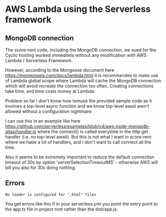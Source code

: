 # AWS Lambda using the Serverless framework

## MongoDB connection

The score-rent code, including the MongoDB connection, we sued for the Cyclic hosting worked immeditela without any modification with AWS Lambda / Serverless Framework.

However, according to the Mongoose document here https://mongoosejs.com/docs/lambda.html it is recommendes to make use of Lambda global scope where Lambda will cache the MongoDB connection which will avoid recreate the connection too often. Creating connections take time, and time costs money at Lambda.

Problem so far I don't know how tomuse the provided sample code as it involves a top-level async function and we know top-level await aren't allowed without a configuration nightmare.

I can use this in an example like here https://github.com/serverless/examples/blob/v4/aws-node-mongodb-atlas/handler.js where the connect() is called everytime in the http get handler (i.e. no top-level await). But this is not what I want in score-rent where we habe a lot of handlers, and I don't want to call connect all the time.

Also it seems to be extremely important to reduce the default connection timeout of 30s by option 'serverSelectionTimeoutMS' - otherwise AWS will bill you also for 30s doing nothing.

## Errors

```
No loader is configured for ".html" files
```

You get errors like this if in your serverless.yml you point the entry point to the app.ts file in project root rather than the dist/app.js.
